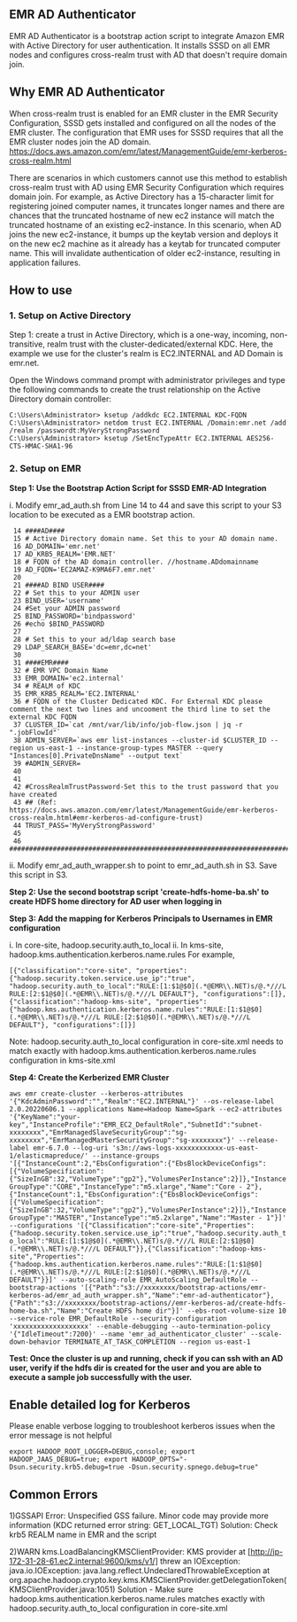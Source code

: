 ## EMR AD Authenticator
EMR AD Authenticator is a bootstrap action script to integrate Amazon EMR with Active Directory for user authentication. It installs SSSD on all EMR nodes and configures cross-realm trust with AD that doesn't require domain join.

## Why EMR AD Authenticator
When cross-realm trust is enabled for an EMR cluster in the EMR Security Configuration, SSSD gets installed and configured on all the nodes of the EMR cluster. The configuration that EMR uses for SSSD requires that all the EMR cluster nodes join the AD domain. https://docs.aws.amazon.com/emr/latest/ManagementGuide/emr-kerberos-cross-realm.html

There are scenarios in which customers cannot use this method to establish cross-realm trust with AD using EMR Security Configuration which requires domain join. For example, as Active Directory has a 15-character limit for registering joined computer names, it truncates longer names and there are chances that the truncated hostname of new ec2 instance will match the truncated hostname of an existing ec2-instance. In this scenario, when AD joins the new ec2-instance, it bumps up the keytab version and deploys it on the new ec2 machine as it already has a keytab for truncated computer name. This will invalidate authentication of older ec2-instance, resulting in application failures.

## How to use

### 1. Setup on Active Directory

Step 1: create a trust in Active Directory, which is a one-way, incoming, non-transitive, realm trust with the cluster-dedicated/external KDC. Here, the example we use for the cluster's realm is EC2.INTERNAL and AD Domain is emr.net.

Open the Windows command prompt with administrator privileges and type the following commands to create the trust relationship on the Active Directory domain controller:

```
C:\Users\Administrator> ksetup /addkdc EC2.INTERNAL KDC-FQDN
C:\Users\Administrator> netdom trust EC2.INTERNAL /Domain:emr.net /add /realm /passwordt:MyVeryStrongPassword
C:\Users\Administrator> ksetup /SetEncTypeAttr EC2.INTERNAL AES256-CTS-HMAC-SHA1-96
```

### 2. Setup on EMR

**Step 1: Use the Bootstrap Action Script for SSSD EMR-AD Integration**

i.  Modify emr_ad_auth.sh from Line 14 to 44 and save this script to your S3 location to be executed as a EMR bootstrap action.

```
 14 ####AD####
 15 # Active Directory domain name. Set this to your AD domain name.
 16 AD_DOMAIN='emr.net'
 17 AD_KRB5_REALM='EMR.NET'
 18 # FQDN of the AD domain controller. //hostname.ADdomainname
 19 AD_FQDN='EC2AMAZ-K9MA6F7.emr.net'
 20 
 21 ####AD BIND USER####
 22 # Set this to your ADMIN user
 23 BIND_USER='username'
 24 #Set your ADMIN password
 25 BIND_PASSWORD='bindpassword'
 26 #echo $BIND_PASSWORD
 27 
 28 # Set this to your ad/ldap search base
 29 LDAP_SEARCH_BASE='dc=emr,dc=net'
 30 
 31 ####EMR####
 32 # EMR VPC Domain Name
 33 EMR_DOMAIN='ec2.internal'
 34 # REALM of KDC
 35 EMR_KRB5_REALM='EC2.INTERNAL'
 36 # FQDN of the Cluster Dedicated KDC. For External KDC please comment the next two lines and uncooment the third line to set the external KDC FQDN
 37 CLUSTER_ID=`cat /mnt/var/lib/info/job-flow.json | jq -r ".jobFlowId"`
 38 ADMIN_SERVER=`aws emr list-instances --cluster-id $CLUSTER_ID --region us-east-1 --instance-group-types MASTER --query "Instances[0].PrivateDnsName" --output text`
 39 #ADMIN_SERVER=
 40 
 41 
 42 #CrossRealmTrustPassword-Set this to the trust password that you have created
 43 ## (Ref: https://docs.aws.amazon.com/emr/latest/ManagementGuide/emr-kerberos-cross-realm.html#emr-kerberos-ad-configure-trust)
 44 TRUST_PASS='MyVeryStrongPassword'
 45 
 46 #################################################################################
 ```

ii. Modify emr_ad_auth_wrapper.sh to point to emr_ad_auth.sh in S3. Save this script in S3.

**Step 2: Use the second bootstrap script 'create-hdfs-home-ba.sh' to create HDFS home directory for AD user when logging in**

**Step 3: Add the mapping for Kerberos Principals to Usernames in EMR configuration**

i.  In core-site, hadoop.security.auth_to_local
ii. In kms-site, hadoop.kms.authentication.kerberos.name.rules
For example, 

```
[{"classification":"core-site", "properties":{"hadoop.security.token.service.use_ip":"true", "hadoop.security.auth_to_local":"RULE:[1:$1@$0](.*@EMR\\.NET)s/@.*///L RULE:[2:$1@$0](.*@EMR\\.NET)s/@.*///L DEFAULT"}, "configurations":[]},{"classification":"hadoop-kms-site", "properties":{"hadoop.kms.authentication.kerberos.name.rules":"RULE:[1:$1@$0](.*@EMR\\.NET)s/@.*///L RULE:[2:$1@$0](.*@EMR\\.NET)s/@.*///L DEFAULT"}, "configurations":[]}]
```

Note: hadoop.security.auth_to_local configuration in core-site.xml needs to match exactly with hadoop.kms.authentication.kerberos.name.rules configuration in kms-site.xml

**Step 4: Create the Kerberized EMR Cluster**


```aws emr create-cluster --kerberos-attributes '{"KdcAdminPassword":"","Realm":"EC2.INTERNAL"}' --os-release-label 2.0.20220606.1 --applications Name=Hadoop Name=Spark --ec2-attributes '{"KeyName":"your-key","InstanceProfile":"EMR_EC2_DefaultRole","SubnetId":"subnet-xxxxxxxx","EmrManagedSlaveSecurityGroup":"sg-xxxxxxxx","EmrManagedMasterSecurityGroup":"sg-xxxxxxxx"}' --release-label emr-6.7.0 --log-uri 's3n://aws-logs-xxxxxxxxxxxx-us-east-1/elasticmapreduce/' --instance-groups '[{"InstanceCount":2,"EbsConfiguration":{"EbsBlockDeviceConfigs":[{"VolumeSpecification":{"SizeInGB":32,"VolumeType":"gp2"},"VolumesPerInstance":2}]},"InstanceGroupType":"CORE","InstanceType":"m5.xlarge","Name":"Core - 2"},{"InstanceCount":1,"EbsConfiguration":{"EbsBlockDeviceConfigs":[{"VolumeSpecification":{"SizeInGB":32,"VolumeType":"gp2"},"VolumesPerInstance":2}]},"InstanceGroupType":"MASTER","InstanceType":"m5.2xlarge","Name":"Master - 1"}]' --configurations '[{"Classification":"core-site","Properties":{"hadoop.security.token.service.use_ip":"true","hadoop.security.auth_to_local":"RULE:[1:$1@$0](.*@EMR\\.NET)s/@.*///L RULE:[2:$1@$0](.*@EMR\\.NET)s/@.*///L DEFAULT"}},{"Classification":"hadoop-kms-site","Properties":{"hadoop.kms.authentication.kerberos.name.rules":"RULE:[1:$1@$0](.*@EMR\\.NET)s/@.*///L RULE:[2:$1@$0](.*@EMR\\.NET)s/@.*///L DEFAULT"}}]' --auto-scaling-role EMR_AutoScaling_DefaultRole --bootstrap-actions '[{"Path":"s3://xxxxxxxx/bootstrap-actions/emr-kerberos-ad/emr_ad_auth_wrapper.sh","Name":"emr-ad-authenticator"},{"Path":"s3://xxxxxxxx/bootstrap-actions//emr-kerberos-ad/create-hdfs-home-ba.sh","Name":"Create HDFS home dir"}]' --ebs-root-volume-size 10 --service-role EMR_DefaultRole --security-configuration 'xxxxxxxxxxxxxxxxxxx' --enable-debugging --auto-termination-policy '{"IdleTimeout":7200}' --name 'emr_ad_authenticator_cluster' --scale-down-behavior TERMINATE_AT_TASK_COMPLETION --region us-east-1```

**Test: Once the cluster is up and running, check if you can ssh with an AD user, verify if the hdfs dir is created for the user and you are able to execute a sample job successfully with the user.**

## Enable detailed log for Kerberos

Please enable verbose logging to troubleshoot kerberos issues when the error message is not helpful
```
export HADOOP_ROOT_LOGGER=DEBUG,console; export HADOOP_JAAS_DEBUG=true; export HADOOP_OPTS="-Dsun.security.krb5.debug=true -Dsun.security.spnego.debug=true"
```

## Common Errors

1)GSSAPI Error: Unspecified GSS failure.  Minor code may provide more information (KDC returned error string: GET_LOCAL_TGT)
Solution: Check krb5 REALM name in EMR and the script

2)WARN kms.LoadBalancingKMSClientProvider: KMS provider at [http://ip-172-31-28-61.ec2.internal:9600/kms/v1/] threw an IOException: 
java.io.IOException: java.lang.reflect.UndeclaredThrowableException
      at org.apache.hadoop.crypto.key.kms.KMSClientProvider.getDelegationToken(KMSClientProvider.java:1051)
Solution - Make sure hadoop.kms.authentication.kerberos.name.rules matches exactly with hadoop.security.auth_to_local configuration in core-site.xml

